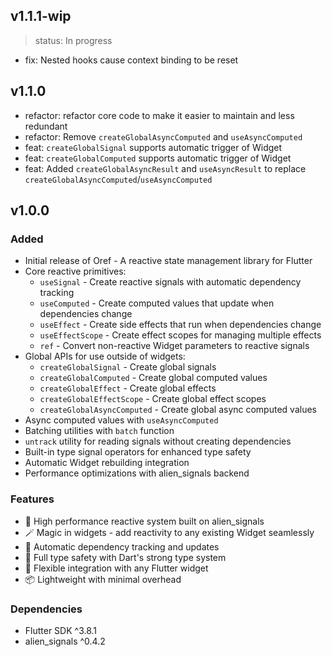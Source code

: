 ## v1.1.1-wip

> status: In progress

- fix: Nested hooks cause context binding to be reset

## v1.1.0

- refactor: refactor core code to make it easier to maintain and less redundant
- refactor: Remove `createGlobalAsyncComputed` and `useAsyncComputed`
- feat: `createGlobalSignal` supports automatic trigger of Widget
- feat: `createGlobalComputed` supports automatic trigger of Widget
- feat: Added `createGlobalAsyncResult` and `useAsyncResult` to replace `createGlobalAsyncComputed`/`useAsyncComputed`

## v1.0.0

### Added
- Initial release of Oref - A reactive state management library for Flutter
- Core reactive primitives:
  - `useSignal` - Create reactive signals with automatic dependency tracking
  - `useComputed` - Create computed values that update when dependencies change
  - `useEffect` - Create side effects that run when dependencies change
  - `useEffectScope` - Create effect scopes for managing multiple effects
  - `ref` - Convert non-reactive Widget parameters to reactive signals
- Global APIs for use outside of widgets:
  - `createGlobalSignal` - Create global signals
  - `createGlobalComputed` - Create global computed values
  - `createGlobalEffect` - Create global effects
  - `createGlobalEffectScope` - Create global effect scopes
  - `createGlobalAsyncComputed` - Create global async computed values
- Async computed values with `useAsyncComputed`
- Batching utilities with `batch` function
- `untrack` utility for reading signals without creating dependencies
- Built-in type signal operators for enhanced type safety
- Automatic Widget rebuilding integration
- Performance optimizations with alien_signals backend

### Features
- 🚀 High performance reactive system built on alien_signals
- 🪄 Magic in widgets - add reactivity to any existing Widget seamlessly
- 🔄 Automatic dependency tracking and updates
- 🎯 Full type safety with Dart's strong type system
- 🔧 Flexible integration with any Flutter widget
- 📦 Lightweight with minimal overhead

### Dependencies
- Flutter SDK ^3.8.1
- alien_signals ^0.4.2
